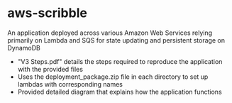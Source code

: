 # aws-scribble
An application deployed across various Amazon Web Services relying primarily on Lambda and SQS for state updating and persistent storage on DynamoDB

- "V3 Steps.pdf" details the steps required to reproduce the application with the provided files
- Uses the deployment_package.zip file in each directory to set up lambdas with corresponding names
- Provided detailed diagram that explains how the application functions
